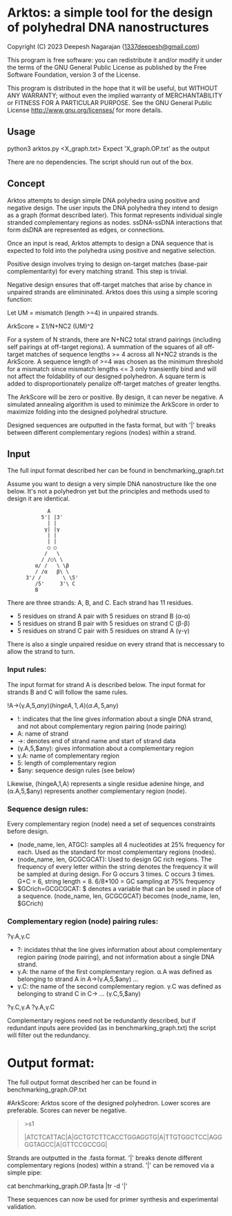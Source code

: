 # Arktos: a simple tool for the design of polyhedral DNA nanostructures

Copyright (C) 2023 Deepesh Nagarajan (1337deepesh@gmail.com)

This program is free software: you can redistribute it and/or modify
it under the terms of the GNU General Public License as published by
the Free Software Foundation, version 3 of the License.

This program is distributed in the hope that it will be useful, but 
WITHOUT ANY WARRANTY; without even the implied warranty of
MERCHANTABILITY or FITNESS FOR A PARTICULAR PURPOSE.
See the GNU General Public License <http://www.gnu.org/licenses/>
for more details.

## Usage

python3 arktos.py <X_graph.txt>
Expect 'X_graph.OP.txt' as the output

There are no dependencies. The script should run out of the box.

## Concept

Arktos attempts to design simple DNA polyhedra using positive and negative design. The user inputs the DNA polyhedra they intend to design as a graph (format described later). This format represents individual single stranded complementary regions as nodes. ssDNA-ssDNA interactions that form dsDNA are represented as edges, or connections.

Once an input is read, Arktos attempts to design a DNA sequence that is expected to fold into the polyhedra using positive and negative selection.

Positive design involves trying to design on-target matches (base-pair complementarity) for every matching strand. This step is trivial.

Negative design ensures that off-target matches that arise by chance in unpaired strands are elimininated. Arktos does this using a simple scoring function:

Let UM = mismatch (length >=4) in unpaired strands.

ArkScore = Σ1/N+NC2 (UM)^2

For a system of N strands, there are N+NC2 total strand pairings (including self pairings at off-target regions). A summation of the squares of all off-target matches of sequence lengths >= 4 across all N+NC2 strands is the ArkScore. A sequence length of >=4 was chosen as the minimum threshold for a mismatch since  mismatch lengths <= 3 only transiently bind and will not affect the foldability of our designed polyhedron. A square term is added to disproportionately penalize off-target matches of greater lengths.

The ArkScore will be zero or positive. By design, it can never be negative. A simulated annealing algorithm is used to minimize the ArkScore in order to maximize folding into the designed polyhedral structure. 

Designed sequences are outputted in the fasta format, but with '|' breaks between different complementary regions (nodes) within a strand.

## Input

The full input format described her can be found in benchmarking_graph.txt

Assume you want to design a very simple DNA nanostructure like the one below. It's  not a polyhedron yet but the principles and methods used to design it are identical.


                 A
               5'| |3'
                 | |
                γ| |γ
                 | |
                 | |
                 ○ ○
                /   \
               / /○\ \
             α/ /   \ \β
             / /α   β\ \
          3'/ /       \ \5'
             /5'     3'\ C 
             B            
        

There are three strands: A, B, and C. Each strand has 11 residues.
- 5 residues on strand A pair with 5 residues on strand B (α-α)
- 5 residues on strand B pair with 5 residues on strand C (β-β)
- 5 residues on strand C pair with 5 residues on strand A (γ-γ)

There is also a single unpaired residue on every strand that is neccessary to allow the strand to turn.

### Input rules:

The input format for strand A is described below. The input format for strands B and C will follow the same rules.

!A→(γ.A,5,$any) (hingeA,1,A)  (α.A,5,$any)

- !: indicates that the line gives information about a single DNA strand, and not about complementary region pairing (node pairing)
- A: name of strand
- →: denotes end of strand name and start of strand data
- (γ.A,5,$any): gives information about a complementary region
- γ.A: name of complementary region
- 5: length of complementary region
- $any: sequence design rules (see below)

Likewise, (hingeA,1,A) represents a single residue adenine hinge, and (α.A,5,$any) represents another complementary region (node).

### Sequence design rules:

Every complementary region (node) need a set of sequences constraints before design.

- (node_name, len, ATGC): samples all 4 nucleotides at 25% frequency for each. Used as the standard for most complementary regions (nodes).
- (node_name, len, GCGCGCAT): Used to design GC rich regions. The frequency of every letter within the string denotes the frequency it will be sampled at during design. For G occurs 3 times. C occurs 3 times. G+C = 6, string length = 8. 6/8*100 = GC sampling at 75% frequency
- $GCrich=GCGCGCAT: $ denotes a variable that can be used in place of a sequence. (node_name, len, GCGCGCAT) becomes (node_name, len, $GCrich)

### Complementary region (node) pairing rules:

?γ.A,γ.C

- ?: incidates thhat the line gives information about about complementary region pairing (node pairing), and not information about a single DNA strand.
- γ.A: the name of the first complementary region. α.A was defined as belonging to strand A in A→(γ.A,5,$any) ...
- γ.C: the name of the second complementary region. γ.C was defined as belonging to strand C in C→ ... (γ.C,5,$any)

?γ.C,γ.A
?γ.A,γ.C

Complementary regions need not be redundantly described, but if redundant inputs aere provided (as in benchmarking_graph.txt) the script will filter out the redundancy.

# Output format:

The full output format described her can be found in benchmarking_graph.OP.txt

#ArkScore: Arktos score of the designed polyhedron. Lower scores are preferable. Scores can never be negative.

> \>s1
>
> |ATCTCATTAC|A|GCTGTCTTCACCTGGAGGTG|A|TTGTGGCTCC|AGGGGTAGCC|A|GTTCCGCCGG|

Strands are outputted in the .fasta format. '|' breaks denote different complementary regions (nodes) within a strand. '|' can be removed via a simple pipe:

cat benchmarking_graph.OP.fasta |tr -d '|'

These sequences can now be used for primer synthesis and experimental validation.
